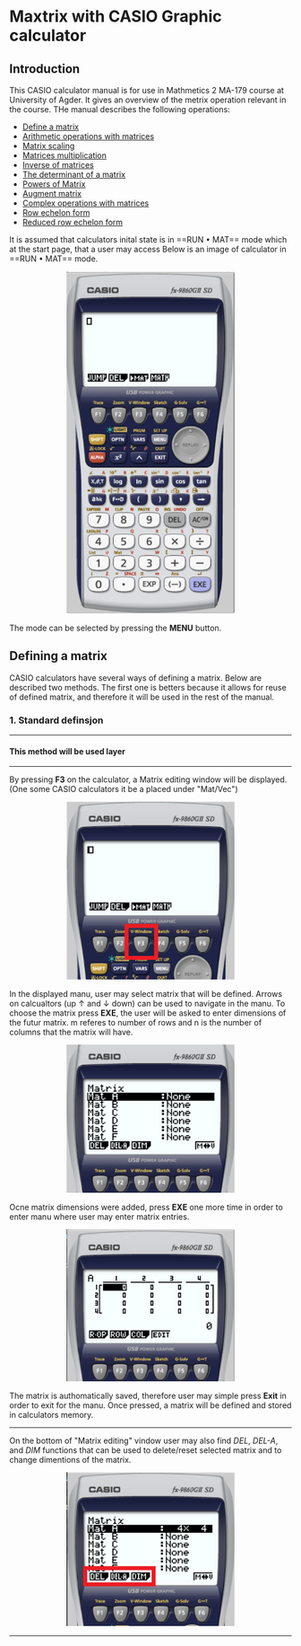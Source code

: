 # Maxtrix with CASIO Graphic calculator


## Introduction 

This CASIO calculator manual is for use in Mathmetics 2 MA-179 course at University of Agder. It gives an overview of the metrix operation relevant in the course. THe manual describes the following operations:

- [Define a matrix](https://github.com/Senja20/Calculator/blob/main/README.md#definering-av-matriser)
- [Arithmetic operations with matrices](https://github.com/Senja20/Calculator/blob/main/README.md#arithmetiske-operasjoner)  
- [Matrix scaling](https://github.com/Senja20/Calculator/blob/main/README.md#scalering-av-matriser)
- [Matrices multiplication](https://github.com/Senja20/Calculator/blob/main/README.md#multiplikasjon-av-matriser)
- [Inverse of matrices](https://github.com/Senja20/Calculator/blob/main/README.md#inverse-av-matriser)
- [The determinant of a matrix](https://github.com/Senja20/Calculator/blob/main/README.md#determinanten-av-matrisen) 
- [Powers of Matrix](https://github.com/Senja20/Calculator/blob/main/README.md#matriser-med-potenser)
- [Augment matrix](https://github.com/Senja20/Calculator/blob/main/README.md#augmentere-matriser) 
- [Complex operations with matrices](https://github.com/Senja20/Calculator/blob/main/README.md#sammensatt-operasjoner)
- [Row echelon form](https://github.com/Senja20/Calculator/blob/main/README.md#row-echelone-form-trappeform)
- [Reduced row echelon form](https://github.com/Senja20/Calculator/blob/main/README.md#reduced-row-echelone-form-redusert-trappeform)

It is assumed that calculators inital state is in ==RUN • MAT== mode  which at the start page, that a user may access  Below is an image of calculator in  ==RUN • MAT== mode.
<p align="center"><img src="Matrix\MatrixAddMatrix\run-mat.png" width="300" alt="run-mat"  class="center" /><p/>

The mode can be selected by pressing the **MENU** button.

## Defining a matrix

CASIO calculators have several ways of defining a matrix. Below are described two methods. The first one is betters because it allows for reuse of defined matrix, and therefore it will be used in the rest of the manual.

### 1. Standard definsjon

------------------------
#### This method will be used layer
----------------------------------

By pressing **F3** on the calculator, a Matrix editing window will be displayed. (One some CASIO calculators it be a placed under "Mat/Vec")

<p align="center"><img src="Matrix\MatrixAddMatrix\mark-F3.png" width="300" alt="run-mat F3"  class="center" /><p/>

In the displayed manu, user may select matrix that will be defined. Arrows on calcualtors (up ↑ and ↓ down) can be used to navigate in the manu. To choose the matrix press **EXE**, the user will be asked to enter dimensions of the futur matrix.  m referes to number of rows and n is the number of columns that the matrix will have.
<p align="center">
<img src="Matrix\MatrixAddMatrix\matrixVindue.png" 
width="300" alt="Matrix Manu" />
<p />

Ocne matrix dimensions were added, press **EXE** one more time in order to enter manu where user may enter matrix entries. 

<p align="center">
<img src="Matrix\MatrixAddMatrix\matrixExample.png" 
width="300" alt="matrix define window" />
<p/>


The matrix is authomatically saved, therefore user may simple press **Exit** in order to exit for the manu. Once pressed, a matrix will be defined and stored in calculators memory.


------------------------------------------------------------------------
On the bottom of "Matrix editing" vindow user may also find _DEL_, _DEL-A_, and _DIM_ functions that can be used to delete/reset selected matrix and to change dimentions of the matrix.
<p align="center">
<img src="Matrix\MatrixAddMatrix\additionalInfoMatrixVinduet.png"
width="300" alt="Matrix alternaive" />
<p/>

________________________________________________________________________
